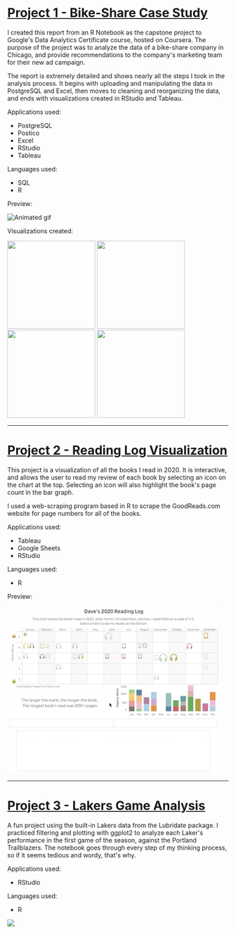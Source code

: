 

# [Project 1 - Bike-Share Case Study](http://htmlpreview.github.io/?https://github.com/dswhite11/DW_portfolio/blob/c81faca8b4e40771da8f49ee5e10e88496daba2c/cycling_project/cycling_notebook.html)

I created this report from an R Notebook as the capstone project to Google's Data Analytics Certificate course, hosted on Coursera. The purpose of the project was to analyze the data of a bike-share company in Chicago, and provide recommendations to the company's marketing team for their new ad campaign.

The report is extremely detailed and shows nearly all the steps I took in the analysis process. It begins with uploading and manipulating the data in PostgreSQL and Excel, then moves to cleaning and reorganizing the data, and ends with visualizations created in RStudio and Tableau.

Applications used:

- PostgreSQL
- Postico
- Excel
- RStudio
- Tableau

Languages used:

- SQL
- R

Preview:

![Animated gif](/images/cyclistics_anim_screenshot.gif)

Visualizations created:

<div>
  <a href="/portfolio/images/mean_daily_ride_count.png"><img src="/portfolio/images/mean_daily_ride_count.png" height=200 width=200></a>
  <a href="/portfolio/images/mean_ride_time_per_month.png"><img src="/portfolio/images/mean_ride_time_per_month.png" height=200 width=200></a>
  <a href="/portfolio/images/mean_ride_time_weekend_weekday.png"><img src="/portfolio/images/mean_ride_time_weekend_weekday.png" height=200 width=200></a>
  <a href="/portfolio/images/ride_geographical_distribution.png"><img src="/portfolio/images/ride_geographical_distribution.png" height=200 width=200></a>
</div>
   

---

# [Project 2 - Reading Log Visualization](https://public.tableau.com/profile/david.white5299#!/vizhome/Books2020_16052071128230/Daves2020ReadingLog)

This project is a visualization of all the books I read in 2020. It is interactive, and allows the user to read my review of each book by selecting an icon on the chart at the top. Selecting an icon will also highlight the book's page count in the bar graph.

I used a web-scraping program based in R to scrape the GoodReads.com website for page numbers for all of the books. 

Applications used:

- Tableau
- Google Sheets
- RStudio

Languages used:

- R

Preview:

![Animated gif](/images/readinglog_tableau_gif.gif)

---

# [Project 3 - Lakers Game Analysis](http://htmlpreview.github.io/?)

A fun project using the built-in Lakers data from the Lubridate package. I practiced filtering and plotting with ggplot2 to analyze each Laker's performance in the first game of the season, against the Portland Trailblazers. The notebook goes through every step of my thinking process, so if it seems tedious and wordy, that's why.

Applications used:

- RStudio

Languages used:

- R

![](/images/lakers_project/lakers_screenshot.png)
